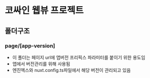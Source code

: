 # 코싸인 웹뷰 프로젝트



## 폴더구조


### page/[app-version]

- 이 폴더는 페이지 url에 앱버전 프리픽스 파라미터를 붙이기 위한 용도임
- 앱에서 버전관리를 위해 사용됨
- 엔진엑스와 nuxt.config.ts파일에서 해당 버전이 관리되고 있음
